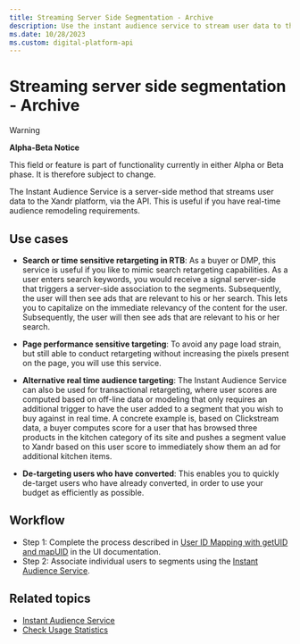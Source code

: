 ```yaml
---
title: Streaming Server Side Segmentation - Archive
description: Use the instant audience service to stream user data to the platform via API for real-time audience remodeling requirements.
ms.date: 10/28/2023
ms.custom: digital-platform-api
---
```


# Streaming server side segmentation - Archive

> [!WARNING]
> **Alpha-Beta Notice**
>
> This field or feature is part of functionality currently in either Alpha or Beta phase. It is therefore subject to change.

The Instant Audience Service is a server-side method that streams user data to the Xandr platform, via the API. This is useful if you have real-time audience remodeling requirements.

## Use cases

- **Search or time sensitive retargeting in RTB**: As a buyer or DMP, this service is useful if you like to mimic search retargeting capabilities. As a user enters search keywords, you would receive a signal server-side that triggers a server-side association to the segments. Subsequently, the user will then see ads that are relevant to his or her search. This lets you to capitalize on the immediate relevancy of the content for the user. Subsequently, the user will then see ads that are relevant to his or her search.

- **Page performance sensitive targeting**: To avoid any page load strain, but still able to conduct retargeting without increasing the pixels present on the page, you will use this service.

- **Alternative real time audience targeting**: The Instant Audience Service can also be used for transactional retargeting, where user scores are computed based on off-line data or modeling that only requires an additional trigger to have the user added to a segment that you wish to buy against in real time. A concrete example is, based on Clickstream data, a buyer computes score for a user that has browsed three products in the kitchen category of its site and pushes a segment value to Xandr based on this user score to immediately show them an ad for additional kitchen items.

- **De-targeting users who have converted**: This enables you to quickly de-target users who have already converted, in order to use your budget as efficiently as possible.

## Workflow

- Step 1: Complete the process described in [User ID Mapping with getUID and mapUID](../monetize/user-id-mapping-with-getuid-and-mapuid.md) in the UI documentation.
- Step 2: Associate individual users to segments using the [Instant Audience Service](./instant-audience-service.md).

## Related topics

- [Instant Audience Service](./instant-audience-service.md)
- [Check Usage Statistics](./check-usage-statistics.md)
